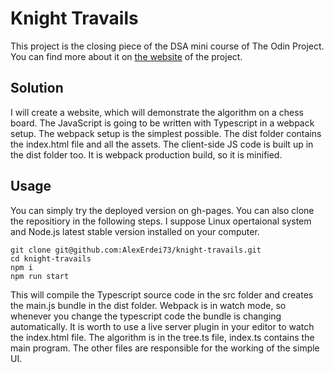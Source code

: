 # Knight Travails

This project is the closing piece of the DSA mini course of The Odin Project.
You can find more about it on
[the website](https://www.theodinproject.com/lessons/javascript-knights-travails)
of the project.

## Solution

I will create a website, which will demonstrate the algorithm on a chess board.
The JavaScript is going to be written with Typescript in a webpack setup. The
webpack setup is the simplest possible. The dist folder contains the index.html
file and all the assets. The client-side JS code is built up in the dist folder
too. It is webpack production build, so it is minified.

## Usage

You can simply try the deployed version on gh-pages. You can also clone the
repositiory in the following steps. I suppose Linux opertaional system and
Node.js latest stable version installed on your computer.

```
git clone git@github.com:AlexErdei73/knight-travails.git
cd knight-travails
npm i
npm run start
```

This will compile the Typescript source code in the src folder and creates the
main.js bundle in the dist folder. Webpack is in watch mode, so whenever you
change the typescript code the bundle is changing automatically. It is worth to
use a live server plugin in your editor to watch the index.html file. The
algorithm is in the tree.ts file, index.ts contains the main program. The other
files are responsible for the working of the simple UI.
